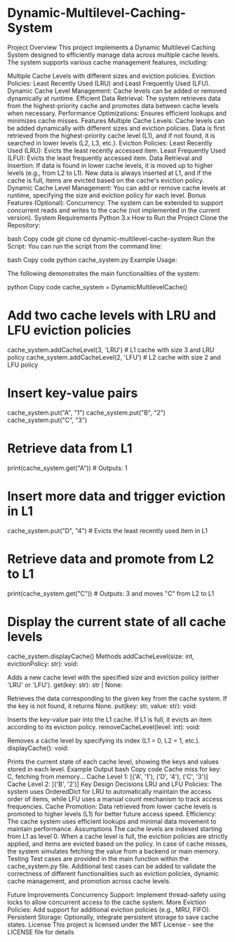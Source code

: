 # Dynamic-Multilevel-Caching-System
Project Overview
This project implements a Dynamic Multilevel Caching System designed to efficiently manage data across multiple cache levels. The system supports various cache management features, including:

Multiple Cache Levels with different sizes and eviction policies.
Eviction Policies: Least Recently Used (LRU) and Least Frequently Used (LFU).
Dynamic Cache Level Management: Cache levels can be added or removed dynamically at runtime.
Efficient Data Retrieval: The system retrieves data from the highest-priority cache and promotes data between cache levels when necessary.
Performance Optimizations: Ensures efficient lookups and minimizes cache misses.
Features
Multiple Cache Levels:
Cache levels can be added dynamically with different sizes and eviction policies.
Data is first retrieved from the highest-priority cache level (L1), and if not found, it is searched in lower levels (L2, L3, etc.).
Eviction Policies:
Least Recently Used (LRU): Evicts the least recently accessed item.
Least Frequently Used (LFU): Evicts the least frequently accessed item.
Data Retrieval and Insertion:
If data is found in lower cache levels, it is moved up to higher levels (e.g., from L2 to L1).
New data is always inserted at L1, and if the cache is full, items are evicted based on the cache's eviction policy.
Dynamic Cache Level Management:
You can add or remove cache levels at runtime, specifying the size and eviction policy for each level.
Bonus Features (Optional):
Concurrency: The system can be extended to support concurrent reads and writes to the cache (not implemented in the current version).
System Requirements
Python 3.x
How to Run the Project
Clone the Repository:

bash
Copy code
git clone <your-repository-url>
cd dynamic-multilevel-cache-system
Run the Script: You can run the script from the command line:

bash
Copy code
python cache_system.py
Example Usage:

The following demonstrates the main functionalities of the system:

python
Copy code
cache_system = DynamicMultilevelCache()

# Add two cache levels with LRU and LFU eviction policies
cache_system.addCacheLevel(3, 'LRU')  # L1 cache with size 3 and LRU policy
cache_system.addCacheLevel(2, 'LFU')  # L2 cache with size 2 and LFU policy

# Insert key-value pairs
cache_system.put("A", "1")
cache_system.put("B", "2")
cache_system.put("C", "3")

# Retrieve data from L1
print(cache_system.get("A"))  # Outputs: 1

# Insert more data and trigger eviction in L1
cache_system.put("D", "4")  # Evicts the least recently used item in L1

# Retrieve data and promote from L2 to L1
print(cache_system.get("C"))  # Outputs: 3 and moves "C" from L2 to L1

# Display the current state of all cache levels
cache_system.displayCache()
Methods
addCacheLevel(size: int, evictionPolicy: str): void:

Adds a new cache level with the specified size and eviction policy (either 'LRU' or 'LFU').
get(key: str): str | None:

Retrieves the data corresponding to the given key from the cache system. If the key is not found, it returns None.
put(key: str, value: str): void:

Inserts the key-value pair into the L1 cache. If L1 is full, it evicts an item according to its eviction policy.
removeCacheLevel(level: int): void:

Removes a cache level by specifying its index (L1 = 0, L2 = 1, etc.).
displayCache(): void:

Prints the current state of each cache level, showing the keys and values stored in each level.
Example Output
bash
Copy code
Cache miss for key: C, fetching from memory...
Cache Level 1: [('A', '1'), ('D', '4'), ('C', '3')]
Cache Level 2: [('B', '2')]
Key Design Decisions
LRU and LFU Policies: The system uses OrderedDict for LRU to automatically maintain the access order of items, while LFU uses a manual count mechanism to track access frequencies.
Cache Promotion: Data retrieved from lower cache levels is promoted to higher levels (L1) for better future access speed.
Efficiency: The cache system uses efficient lookups and minimal data movement to maintain performance.
Assumptions
The cache levels are indexed starting from L1 as level 0.
When a cache level is full, the eviction policies are strictly applied, and items are evicted based on the policy.
In case of cache misses, the system simulates fetching the value from a backend or main memory.
Testing
Test cases are provided in the main function within the cache_system.py file. Additional test cases can be added to validate the correctness of different functionalities such as eviction policies, dynamic cache management, and promotion across cache levels.

Future Improvements
Concurrency Support: Implement thread-safety using locks to allow concurrent access to the cache system.
More Eviction Policies: Add support for additional eviction policies (e.g., MRU, FIFO).
Persistent Storage: Optionally, integrate persistent storage to save cache states.
License
This project is licensed under the MIT License - see the LICENSE file for details
